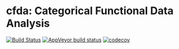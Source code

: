 # cfda: Categorical Functional Data Analysis

[![Build Status](https://travis-ci.com/modal-inria/cfda.svg)](https://travis-ci.com/modal-inria/cfda) [![AppVeyor build status](https://ci.appveyor.com/api/projects/status/github/modal-inria/cfda?branch=master&svg=true)](https://ci.appveyor.com/project/modal-inria/cfda) [![codecov](https://codecov.io/gh/modal-inria/cfda/branch/master/graphs/badge.svg)](https://codecov.io/gh/modal-inria/cfda) 
